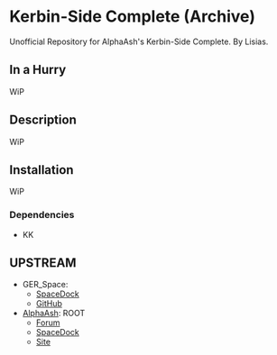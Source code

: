 # Kerbin-Side Complete (Archive)

Unofficial Repository for AlphaAsh's Kerbin-Side Complete. By Lisias.

## In a Hurry

WiP


## Description

WiP


## Installation

WiP

### Dependencies

* KK


## UPSTREAM

* GER_Space:
	+ [SpaceDock](https://spacedock.info/mod/1347/Kerbin-Side%20Complete%20continued)
	+ [GitHub](https://github.com/GER-Space/Kerbin-Side-Complete)
* [AlphaAsh](https://forum.kerbalspaceprogram.com/index.php?/profile/105348-alphaash/): ROOT
	+ [Forum](https://forum.kerbalspaceprogram.com/index.php?/topic/74776-112-kerbin-side-v110-supplements/)
	+ [SpaceDock](https://spacedock.info/mod/150/Kerbin-Side%20Complete) 
	+ [Site](http://kerbinside.com)
